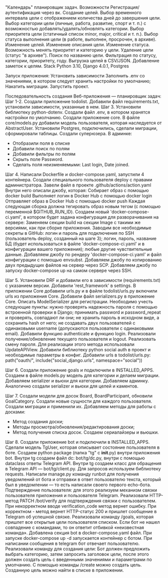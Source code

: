 "Календарь" планировщик задач.
Возможности
Регистрация/аутентификация через вк.
Создание целей.
Выбор временного интервала цели с отображением количества дней до завершения цели.
Выбор категории цели (личные, работа, развитие, спорт и т. п.) с возможностью добавлять/удалять/обновлять категории.
Выбор приоритета цели (статичный список minor, major, critical и т. п.).
Выбор статуса выполнения цели (в работе, выполнен, просрочен, в архиве).
Изменение целей.
Изменение описания цели.
Изменение статуса.
Возможность менять приоритет и категорию у цели.
Удаление цели (статус "в архиве").
Поиск по названию цели.
Фильтрация по статусу, категории, приоритету, году.
Выгрузка целей в CSV/JSON.
Добавление заметок к целям.
Stack
Python 3.10, Django 4.0.1, Postgres

Запуск приложения:
Установить зависимости
Заполнить .env со значениями, в котором следует хранить настройки по умолчанию;
Накатить миграции.
Запустить проект.


Последовательность создания Веб-приложения — планировщик задач:
Шаг 1-2.
Создали приложение todolist. Добавили файл requirements.txt, установили зависимости, указанные в нем.
Шаг 3.
Установили библиотеку python-dotenv. Создали файл .env, в котором хранятся настройки по умолчанию.
Создали приложение core.
В файле core/models.py добавили модель пользователя, которая наследуется от 
AbstractUser.
Установили Postgres, подключились, сделали миграции, сформировали таблицы.
Создали суперюзера. В админке:
- Отобразили поля в списке
- Добавили поиск по полям
- Добавили фильтры по полям
- Скрыть поле Password.
- Сделать поля неизменяемыми: Last login, Date joined.

Шаг 4.
Написали Dockerfile и docker-compose.yaml, запустили 4 контейнера.
Создали специального пользователя deploy c правами администратора.
  <adduser deploy>
Завели файл в проекте 
.github/actions/action.yaml
Внутри него описали джобу, которая:
Собирает образ с помощью docker build
Выполняет логин в Docker Hub с помощью docker login
Отправляет образ в Docker Hub с помощью docker push
Каждая следующая сборка должна тегировать образ новым тегом (с помощью переменной $GITHUB_RUN_ID).
Создаем новый 'docker-compose-ci.yaml', в котором будет задана конфигурация для разворачивания на сервере:
Заменяем секции build на секции Image с такими же версиями, как при сборке приложения.
Заводим все необходимые секреты в GitHub:
логин и пароль для подключения по SSH (пользователь deploy, созданный на шаге 3);
логин, пароль, название БД (будет использоваться в файле 'docker-compose-ci.yaml' и в конфигурации вашего приложения);
любые другие чувствительные данные.
Добавляем джобу по рендеру 'docker-compose-ci.yaml' и файл конфигурации c помощью envsubst.
Добавляем джобу по копированию двух предыдущих файлов на сервер через SCP.
Добавляем джобу по запуску docker-compose up на самом сервере через SSH.

Шаг 5.
Установили DRF и добавили его в зависимости (requirements.txt) с указанием версии. Добавили 'rest_framework' в settings.
В приложении Core добавили urls.py и в файле todolist/urls.py включили urls из приложения Core.
Добавили файл serializers.py в приложение Core. Описать ModelSerializer
 для регистрации. Необходимо учесть следующие пункты:
нужно проверять надежность пароля с помощью встроенной проверки в Django;
принимать password и password_repeat и проверять, совпадают ли они;
не хранить пароль в исходном виде, а сохранить hash от него;
не создавать двух пользователей с одинаковыми username (допускаются пользователи с одинаковыми email).
Добавили функцию authenticate и функцию login.
Реализовали получение/обновление текущего пользователя и logout.
Реализовать смену пароля. Для реализации этого метода использовали UpdateAPIView.
Добавили библиотеку python social auth в проект и необходимые параметры в конфиг.
Добавили urls в todolist/urls.py:
path("oauth/", include("social_django.urls", namespace="social"))

Шаг 6.
Создали приложение goals и подключили в INSTALLED_APPS.
Создаем в файле models.py модель для категории и делаем миграции.
Добавляем serializer и вьюхи для категории.
Добавляем админку.
Аналогично создали serializer и вьюхи для целей и каментов.

Шаг 7.
Создали модели для досок Board, BoardParticipant, обновили GoalCategory.
Создали новые сущности для каждого пользователя.
Создали миграции и применили их.
Добавляем методы для работы с досками:
- Метод создания доски;
- Методы просмотра/обновления/редактирования доски;
- Метод получения списка досок.
Создаем сериалайзеры и вьюшки.

Шаг 8.
Создали приложение bot и подключили в INSTALLED_APPS.
Сделали модель TgUser, которая описывает состояние пользователя в боте.
Создаем python package (папка "tg" с __init__.py) внутри приложения bot. Внутри tg создаем файл dc: bot/tg/dc.py, 
внутри с помощью dataclass ответы Telegram API.
Внутри tg создаем класс для обращения в Telegram API — bot/tg/client.py. Для запросов используем библиотеку requests.
Написали manage.py команду runbot для получения уведомлений от бота и отправки в ответ пользователю текста, который 
был в уведомлении — то есть написали своего первого echo-бота.
Подтверждение пользователя: для этого реализуем механизм связки пользователя приложения и пользователя Telegram.
Реализовали HTTP-метод PATCH /bot/verify для подтверждения связки с пользователем. При некорректном вводе
verification_code метод вернет ошибку. При корректном - метод вернет HTTP-статус 200 и пришлет сообщение в Telegram об 
успешной связке.
Реализовали команду /goals, которая пришлет все открытые цели пользователя списком. Если бот не нашел совпадение с 
командами, то он ответит отбивкой «неизвестная команда».
Добавлена секция bot в docker-compose.yaml файл. При запуске docker-compose up -d запускается контейнер с ботом.
При написании сообщения в telegram бот отвечает пользователю.
Реализовали команду для создания цели: Бот должен предложить выбрать категорию, затем запросить заголовок цели, после 
этого должен создать цель с введенными значениями и параметрами по умолчанию.
С помощью команды /create можно создать цель. Созданную цель можно найти в списке в приложении.
